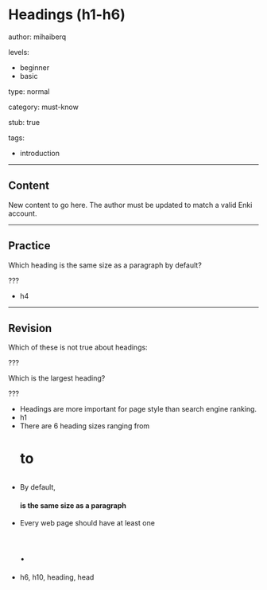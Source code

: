 # Headings (h1-h6)
author: mihaiberq

levels:
  - beginner
  - basic

type: normal

category: must-know

stub: true

tags:
  - introduction

---
## Content


New content to go here. The author must be updated to match a valid Enki account.

---
## Practice

Which heading is the same size as a paragraph by default?

???

* h4


---
## Revision

Which of these is not true about headings:

???

Which is the largest heading?

???
* Headings are more important for page style than search engine ranking.
* h1
* There are 6 heading sizes ranging from <h1> to <h6>
* By default, <h4> is the same size as a paragraph <p>
* Every web page should have at least one <h1>.
* h6, h10, heading, head
